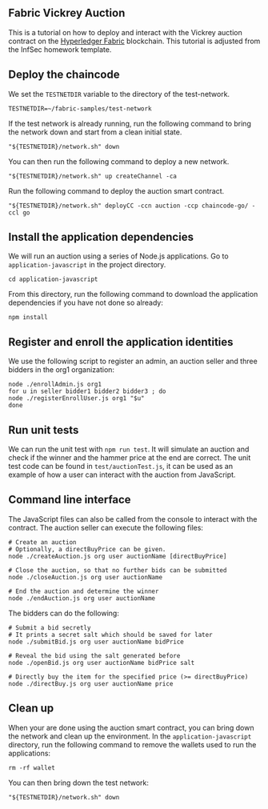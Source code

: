 ## Fabric Vickrey Auction

This is a tutorial on how to deploy and interact with the Vickrey auction contract on the [Hyperledger Fabric](https://www.hyperledger.org/projects/fabric) blockchain. This tutorial is adjusted from the InfSec homework template.

## Deploy the chaincode

We set the `TESTNETDIR` variable to the directory of the test-network.
```
TESTNETDIR=~/fabric-samples/test-network
```

If the test network is already running, run the following command to bring the network down and start from a clean initial state.
```
"${TESTNETDIR}/network.sh" down
```

You can then run the following command to deploy a new network.
```
"${TESTNETDIR}/network.sh" up createChannel -ca
```

Run the following command to deploy the auction smart contract.
```
"${TESTNETDIR}/network.sh" deployCC -ccn auction -ccp chaincode-go/ -ccl go
```

## Install the application dependencies

We will run an auction using a series of Node.js applications. Go to `application-javascript` in the project directory.
```
cd application-javascript
```

From this directory, run the following command to download the application dependencies if you have not done so already:
```
npm install
```

## Register and enroll the application identities

We use the following script to register an admin, an auction seller and three bidders in the org1 organization:
```
node ./enrollAdmin.js org1
for u in seller bidder1 bidder2 bidder3 ; do
node ./registerEnrollUser.js org1 "$u"
done
```

## Run unit tests
We can run the unit test with `npm run test`. It will simulate an auction and check if the winner and the hammer price at the end are correct. The unit test code can be found in `test/auctionTest.js`, it can be used as an example of how a user can interact with the auction from JavaScript.

## Command line interface
The JavaScript files can also be called from the console to interact with the contract.
The auction seller can execute the following files:
```
# Create an auction
# Optionally, a directBuyPrice can be given.
node ./createAuction.js org user auctionName [directBuyPrice]

# Close the auction, so that no further bids can be submitted
node ./closeAuction.js org user auctionName

# End the auction and determine the winner
node ./endAuction.js org user auctionName
```
The bidders can do the following:
```
# Submit a bid secretly
# It prints a secret salt which should be saved for later
node ./submitBid.js org user auctionName bidPrice

# Reveal the bid using the salt generated before
node ./openBid.js org user auctionName bidPrice salt

# Directly buy the item for the specified price (>= directBuyPrice)
node ./directBuy.js org user auctionName price
```

## Clean up

When your are done using the auction smart contract, you can bring down the network and clean up the environment. In the `application-javascript` directory, run the following command to remove the wallets used to run the applications:
```
rm -rf wallet
```

You can then bring down the test network:
````
"${TESTNETDIR}/network.sh" down
````
